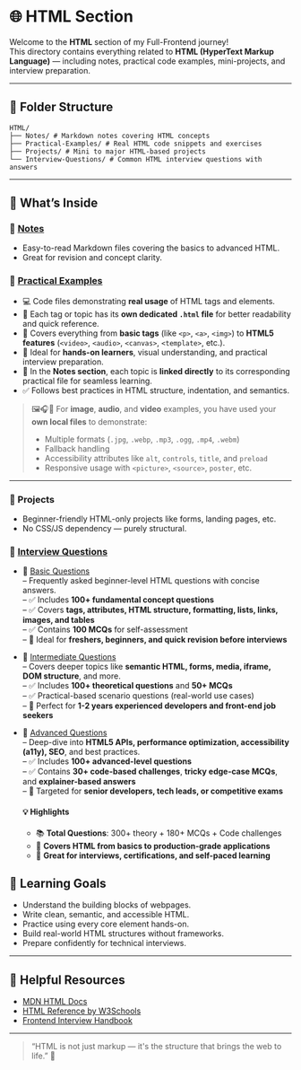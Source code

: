 # 🌐 HTML Section

Welcome to the **HTML** section of my Full-Frontend journey!  
This directory contains everything related to **HTML (HyperText Markup Language)** — including notes, practical code examples, mini-projects, and interview preparation.

---

## 📁 Folder Structure

```
HTML/
├── Notes/ # Markdown notes covering HTML concepts
├── Practical-Examples/ # Real HTML code snippets and exercises
├── Projects/ # Mini to major HTML-based projects
└── Interview-Questions/ # Common HTML interview questions with answers
```


---

## 📘 What’s Inside

### 🔹 [Notes](./Notes/Html_Notes.md)
- Easy-to-read Markdown files covering the basics to advanced HTML.
- Great for revision and concept clarity.

### 🔹 [Practical Examples](./Practical-Examples/)

- 💻 Code files demonstrating **real usage** of HTML tags and elements.
- 📂 Each tag or topic has its **own dedicated `.html` file** for better readability and quick reference.
- 📌 Covers everything from **basic tags** (like `<p>`, `<a>`, `<img>`) to **HTML5 features** (`<video>`, `<audio>`, `<canvas>`, `<template>`, etc.).
- 🧩 Ideal for **hands-on learners**, visual understanding, and practical interview preparation.
- 🔗 In the **Notes section**, each topic is **linked directly** to its corresponding practical file for seamless learning.
- ✅ Follows best practices in HTML structure, indentation, and semantics.

> 🖼️🎧🎥 For **image**, **audio**, and **video** examples, you have used your **own local files** to demonstrate:
> - Multiple formats (`.jpg`, `.webp`, `.mp3`, `.ogg`, `.mp4`, `.webm`)
> - Fallback handling
> - Accessibility attributes like `alt`, `controls`, `title`, and `preload`
> - Responsive usage with `<picture>`, `<source>`, `poster`, etc.


---

### 🔹 Projects
- Beginner-friendly HTML-only projects like forms, landing pages, etc.
- No CSS/JS dependency — purely structural.

### 🔹 [Interview Questions](./Interview-Questions/)

- 📗 [Basic Questions](./Interview-Questions/Basic_Html_Questions.md)  
  – Frequently asked beginner-level HTML questions with concise answers.  
  – ✅ Includes **100+ fundamental concept questions**  
  – ✅ Covers **tags, attributes, HTML structure, formatting, lists, links, images, and tables**  
  – ✅ Contains **100 MCQs** for self-assessment  
  – 🎯 Ideal for **freshers, beginners, and quick revision before interviews**

- 📘 [Intermediate Questions](./Interview-Questions/Intermediate_Html_Questions.md)  
  – Covers deeper topics like **semantic HTML, forms, media, iframe, DOM structure**, and more.  
  – ✅ Includes **100+ theoretical questions** and **50+ MCQs**  
  – ✅ Practical-based scenario questions (real-world use cases)  
  – 🎯 Perfect for **1-2 years experienced developers and front-end job seekers**

- 📙 [Advanced Questions](./Interview-Questions/Advance_Html_Questions.md)  
  – Deep-dive into **HTML5 APIs, performance optimization, accessibility (a11y), SEO**, and best practices.  
  – ✅ Includes **100+ advanced-level questions**  
  – ✅ Contains **30+ code-based challenges**, **tricky edge-case MCQs**, and **explainer-based answers**  
  – 🎯 Targeted for **senior developers, tech leads, or competitive exams**

  #### 💡 Highlights
  - 📚 **Total Questions**: 300+ theory + 180+ MCQs + Code challenges  
  - 📌 **Covers HTML from basics to production-grade applications**  
  - 🧠 **Great for interviews, certifications, and self-paced learning**

## 🧠 Learning Goals

- Understand the building blocks of webpages.
- Write clean, semantic, and accessible HTML.
- Practice using every core element hands-on.
- Build real-world HTML structures without frameworks.
- Prepare confidently for technical interviews.

---

## 🔗 Helpful Resources

- [MDN HTML Docs](https://developer.mozilla.org/en-US/docs/Web/HTML)
- [HTML Reference by W3Schools](https://www.w3schools.com/html/)
- [Frontend Interview Handbook](https://frontendinterviewhandbook.com/)

---

> “HTML is not just markup — it's the structure that brings the web to life.” 🚀
